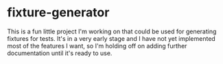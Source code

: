 # fixture-generator

This is a fun little project I'm working on that could be used for generating fixtures for tests.
It's in a very early stage and I have not yet implemented most of the features I want, so I'm holding off on adding further documentation until it's ready to use.